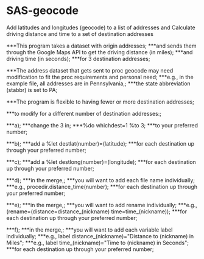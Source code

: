 # SAS-geocode
Add latitudes and longitudes (geocode) to a list of addresses and Calculate driving distance and time to a set of destination addresses


***This program takes a dataset with origin addresses;
***and sends them through the Google Maps API to get the driving distance (in miles);
***and driving time (in seconds);
***for 3 destination addresses;


***The address dataset that gets sent to proc geocode may need modification to fit the proc requirements and personal need;
***e.g., in the example file, all addresses are in Pennsylvania,;
***the state abbreviation (stabbr) is set to PA;


***The program is flexible to having fewer or more destination addresses;


***to modify for a different number of destination addresses:;

***a);
***change the 3 in;
***%do whichdest=1 %to 3;
***to your preferred number;

***b);
***add a %let destlat(number)=(latitude);
***for each destination up through your preferred number;

***c);
***add a %let destlong(number)=(longitude);
***for each destination up through your preferred number;

***d);
***in the merge,;
***you will want to add each file name individually;
***e.g., procedir.distance_time(number);
***for each destination up through your preferred number;

***e);
***in the merge,;
***you will want to add rename individually;
***e.g., (rename=(distance=distance_(nickname) time=time_(nickname));
***for each destination up through your preferred number;

***f);
***in the merge,;
***you will want to add each variable label individually;
***e.g., label distance_(nickname)="Distance to (nickname) in Miles";
***e.g., label time_(nickname)="Time to (nickname) in Seconds";
***for each destination up through your preferred number;

